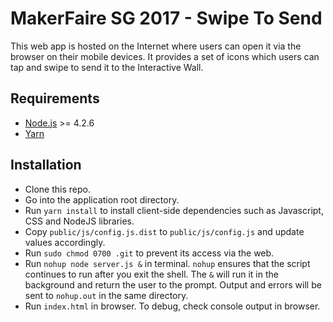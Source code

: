 # MakerFaire SG 2017 - Swipe To Send

This web app is hosted on the Internet where users can open it via the browser on their mobile devices. It provides a set of icons which users can tap and swipe to send it to the Interactive Wall.

## Requirements
- [Node.js](https://nodejs.org/) >= 4.2.6
- [Yarn](https://yarnpkg.com/)

## Installation
- Clone this repo.
- Go into the application root directory.
- Run `yarn install` to install client-side dependencies such as Javascript, CSS and NodeJS libraries.
- Copy `public/js/config.js.dist` to `public/js/config.js` and update values accordingly.
- Run `sudo chmod 0700 .git` to prevent its access via the web.
- Run `nohup node server.js &` in terminal. `nohup` ensures that the script continues to run after you exit the shell. The `&` will run it in the background and return the user to the prompt. Output and errors will be sent to `nohup.out` in the same directory.
- Run `index.html` in browser. To debug, check console output in browser.
